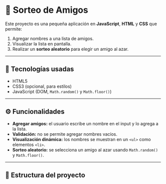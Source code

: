 # 🎲 Sorteo de Amigos

Este proyecto es una pequeña aplicación en **JavaScript**, **HTML** y **CSS** que permite:

1. Agregar nombres a una lista de amigos.
2. Visualizar la lista en pantalla.
3. Realizar un **sorteo aleatorio** para elegir un amigo al azar.

---

## 🚀 Tecnologías usadas
- HTML5
- CSS3 (opcional, para estilos)
- JavaScript (DOM, `Math.random()` y `Math.floor()`)

---

## ⚙️ Funcionalidades
- **Agregar amigos:** el usuario escribe un nombre en el input y lo agrega a la lista.
- **Validación:** no se permite agregar nombres vacíos.
- **Visualización dinámica:** los nombres se muestran en un `<ul>` como elementos `<li>`.
- **Sorteo aleatorio:** se selecciona un amigo al azar usando `Math.random()` y `Math.floor()`.

---

## 📂 Estructura del proyecto
